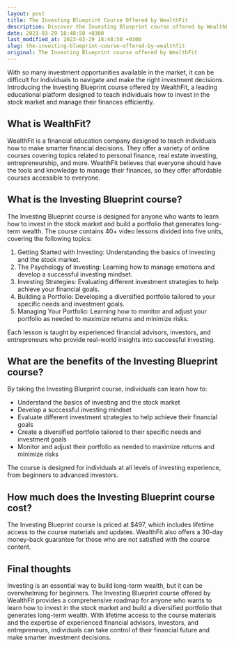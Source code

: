 ```yaml
---
layout: post
title: The Investing Blueprint Course Offered by WealthFit
description: Discover the Investing Blueprint course offered by WealthFit that teaches individuals how to invest in the stock market and manage their finances efficiently.
date: 2023-03-29 18:48:50 +0300
last_modified_at: 2023-03-29 18:48:50 +0300
slug: the-investing-blueprint-course-offered-by-wealthfit
original: The Investing Blueprint course offered by WealthFit
---
```

With so many investment opportunities available in the market, it can be difficult for individuals to navigate and make the right investment decisions. Introducing the Investing Blueprint course offered by WealthFit, a leading educational platform designed to teach individuals how to invest in the stock market and manage their finances efficiently.

## What is WealthFit?

WealthFit is a financial education company designed to teach individuals how to make smarter financial decisions. They offer a variety of online courses covering topics related to personal finance, real estate investing, entrepreneurship, and more. WealthFit believes that everyone should have the tools and knowledge to manage their finances, so they offer affordable courses accessible to everyone.

## What is the Investing Blueprint course?

The Investing Blueprint course is designed for anyone who wants to learn how to invest in the stock market and build a portfolio that generates long-term wealth. The course contains 40+ video lessons divided into five units, covering the following topics:

1. Getting Started with Investing: Understanding the basics of investing and the stock market.
2. The Psychology of Investing: Learning how to manage emotions and develop a successful investing mindset.
3. Investing Strategies: Evaluating different investment strategies to help achieve your financial goals.
4. Building a Portfolio: Developing a diversified portfolio tailored to your specific needs and investment goals.
5. Managing Your Portfolio: Learning how to monitor and adjust your portfolio as needed to maximize returns and minimize risks.

Each lesson is taught by experienced financial advisors, investors, and entrepreneurs who provide real-world insights into successful investing.

## What are the benefits of the Investing Blueprint course?

By taking the Investing Blueprint course, individuals can learn how to:

- Understand the basics of investing and the stock market
- Develop a successful investing mindset
- Evaluate different investment strategies to help achieve their financial goals
- Create a diversified portfolio tailored to their specific needs and investment goals
- Monitor and adjust their portfolio as needed to maximize returns and minimize risks

The course is designed for individuals at all levels of investing experience, from beginners to advanced investors.

## How much does the Investing Blueprint course cost?

The Investing Blueprint course is priced at $497, which includes lifetime access to the course materials and updates. WealthFit also offers a 30-day money-back guarantee for those who are not satisfied with the course content.

## Final thoughts

Investing is an essential way to build long-term wealth, but it can be overwhelming for beginners. The Investing Blueprint course offered by WealthFit provides a comprehensive roadmap for anyone who wants to learn how to invest in the stock market and build a diversified portfolio that generates long-term wealth. With lifetime access to the course materials and the expertise of experienced financial advisors, investors, and entrepreneurs, individuals can take control of their financial future and make smarter investment decisions.